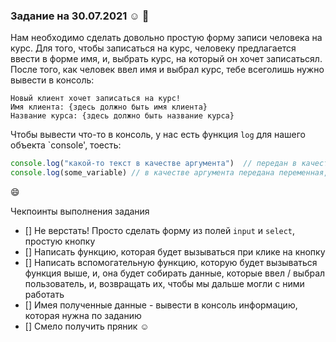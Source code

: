 ### **Задание на 30.07.2021** :relaxed: :rocket:

Нам необходимо сделать довольно простую форму записи человека на курс.
Для того, чтобы записаться на курс, человеку предлагается ввести в форме имя, и, выбрать курс, на который он хочет записатьсял. После того, как человек ввел имя и выбрал курс, тебе всеголишь нужно вывести в консоль: 

```
Новый клиент хочет записаться на курс!
Имя клиента: {здесь должно быть имя клиента}
Название курса: {здесь должно быть название курса}
```
Чтобы вывести что-то в консоль, у нас есть функция `log` для нашего объекта `console', тоесть:
```js
console.log("какой-то текст в качестве аргумента")  // передан в качестве аргумента текст
console.log(some_variable) // в качестве аргумента передана переменная, выведится в консоль то, что мы поместили в эту переменную!
```
 :smile:

 Чекпоинты выполнения задания
- [] Не верстать! Просто сделать форму из полей `input` и `select`, простую кнопку
- [] Написать функцию, которая будет вызываться при клике на кнопку
- [] Написать вспомогательную функцию, которую будет вызываться функция выше, и, она будет собирать данные, которые ввел / выбрал пользователь, и, возвращать их, чтобы мы дальше могли с ними работать
- [] Имея полученные данные - вывести в консоль информацию, которая нужна по заданию
- [] Смело получить пряник :relaxed:










